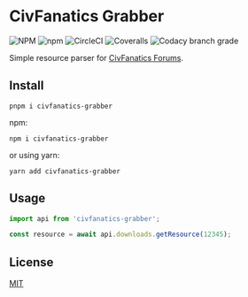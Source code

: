 # CivFanatics Grabber

![NPM](https://img.shields.io/npm/l/civfanatics-grabber)
![npm](https://img.shields.io/npm/v/civfanatics-grabber)
![CircleCI](https://img.shields.io/circleci/build/github/pereslavtsev/civfanatics-grabber/master)
![Coveralls](https://img.shields.io/coveralls/github/pereslavtsev/civfanatics-grabber)
![Codacy branch grade](https://img.shields.io/codacy/grade/ab07b3eddb5d4e058cf37cbb4ead919c/master)

Simple resource parser for [CivFanatics Forums](https://forums.civfanatics.com/).

## Install
```shell
pnpm i civfanatics-grabber
```
npm:
```shell
npm i civfanatics-grabber
```
or using yarn:
```shell
yarn add civfanatics-grabber
```
## Usage

```typescript
import api from 'civfanatics-grabber';

const resource = await api.downloads.getResource(12345);
```

## License
[MIT](https://choosealicense.com/licenses/mit/)
